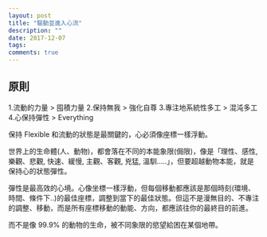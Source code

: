 ```yaml
---
layout: post
title: "驅動並進入心流"
description: ""
date: 2017-12-07
tags: 
comments: true
---
```

## 原則

1.流動的力量 > 囤積力量
2.保持無我 > 強化自尊
3.專注地系統性多工 > 混沌多工
4.心保持彈性 > Everything

保持 Flexible 和流動的狀態是最關鍵的，心必須像座標一樣浮動。

世界上的生命體(人、動物)，都會落在不同的本能象限(侷限)，像是「理性、感性, 樂觀、悲觀, 快速、緩慢, 主觀、客觀, 兇猛, 溫馴.....」，但要超越動物本能，就是保持心的狀態彈性。

彈性是最高效的心境。心像坐標一樣浮動，但每個移動都應該是那個時刻(環境、時間、條件下..)的最佳座標，調整到當下的最佳狀態。但這不是漫無目的、不專注的調整、移動，而是所有座標移動的動能、方向，都應該往你的最終目的前進。

而不是像 99.9% 的動物的生命，被不同象限的慾望給困在某個地帶。
